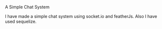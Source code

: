 A Simple Chat System

I have made a simple chat system using socket.io and featherJs. Also I have used sequelize. 
